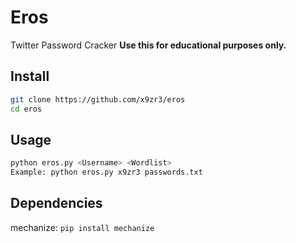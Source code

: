 # Eros
Twitter Password Cracker **Use this for educational purposes only.**

## Install
```bash
git clone https://github.com/x9zr3/eros
cd eros
```

## Usage
```bash
python eros.py <Username> <Wordlist>
Example: python eros.py x9zr3 passwords.txt
```

## Dependencies
mechanize: `pip install mechanize`
